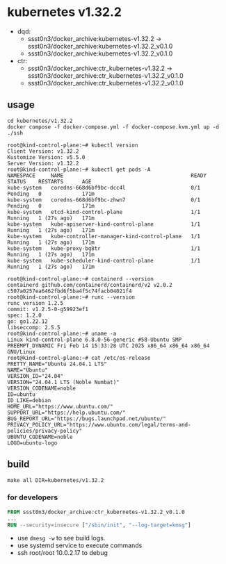 # kubernetes v1.32.2

* dqd:
  * ssst0n3/docker_archive:kubernetes-v1.32.2 -> ssst0n3/docker_archive:kubernetes-v1.32.2_v0.1.0
  * ssst0n3/docker_archive:kubernetes-v1.32.2_v0.1.0
* ctr:
  * ssst0n3/docker_archive:ctr_kubernetes-v1.32.2 -> ssst0n3/docker_archive:ctr_kubernetes-v1.32.2_v0.1.0
  * ssst0n3/docker_archive:ctr_kubernetes-v1.32.2_v0.1.0

## usage

```shell
cd kubernetes/v1.32.2
docker compose -f docker-compose.yml -f docker-compose.kvm.yml up -d
./ssh
```

```shell
root@kind-control-plane:~# kubectl version
Client Version: v1.32.2
Kustomize Version: v5.5.0
Server Version: v1.32.2
root@kind-control-plane:~# kubectl get pods -A
NAMESPACE     NAME                                         READY   STATUS    RESTARTS      AGE
kube-system   coredns-668d6bf9bc-dcc4l                     0/1     Pending   0             171m
kube-system   coredns-668d6bf9bc-zhwn7                     0/1     Pending   0             171m
kube-system   etcd-kind-control-plane                      1/1     Running   1 (27s ago)   171m
kube-system   kube-apiserver-kind-control-plane            1/1     Running   1 (27s ago)   171m
kube-system   kube-controller-manager-kind-control-plane   1/1     Running   1 (27s ago)   171m
kube-system   kube-proxy-bg8tr                             1/1     Running   1 (27s ago)   171m
kube-system   kube-scheduler-kind-control-plane            1/1     Running   1 (27s ago)   171m
```

```shell
root@kind-control-plane:~# containerd --version
containerd github.com/containerd/containerd/v2 v2.0.2 c507a0257ea6462fbd6f5ba4f5c74facb04021f4
root@kind-control-plane:~# runc --version
runc version 1.2.5
commit: v1.2.5-0-g59923ef1
spec: 1.2.0
go: go1.22.12
libseccomp: 2.5.5
root@kind-control-plane:~# uname -a
Linux kind-control-plane 6.8.0-56-generic #58-Ubuntu SMP PREEMPT_DYNAMIC Fri Feb 14 15:33:28 UTC 2025 x86_64 x86_64 x86_64 GNU/Linux
root@kind-control-plane:~# cat /etc/os-release 
PRETTY_NAME="Ubuntu 24.04.1 LTS"
NAME="Ubuntu"
VERSION_ID="24.04"
VERSION="24.04.1 LTS (Noble Numbat)"
VERSION_CODENAME=noble
ID=ubuntu
ID_LIKE=debian
HOME_URL="https://www.ubuntu.com/"
SUPPORT_URL="https://help.ubuntu.com/"
BUG_REPORT_URL="https://bugs.launchpad.net/ubuntu/"
PRIVACY_POLICY_URL="https://www.ubuntu.com/legal/terms-and-policies/privacy-policy"
UBUNTU_CODENAME=noble
LOGO=ubuntu-logo
```

## build

```shell
make all DIR=kubernetes/v1.32.2
```


### for developers

```dockerfile
FROM ssst0n3/docker_archive:ctr_kubernetes-v1.32.2_v0.1.0
...
RUN --security=insecure ["/sbin/init", "--log-target=kmsg"]
```

* use `dmesg -w` to see build logs.
* use systemd service to execute commands
* ssh root/root 10.0.2.17 to debug